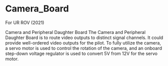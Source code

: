 # Camera_Board

For UR ROV (2021)




Camera and Peripheral Daughter Board 
The Camera and Peripheral Daughter Board is to route video outputs to distinct signal channels. It could provide well-ordered video outputs for the pilot. 
To fully utilize the camera, a servo motor is used to control the rotation of the camera, and an onboard step-down voltage regulator is used to convert 5V from 12V for the servo motor.
